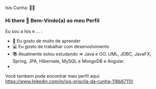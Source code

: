 Isis Cunha:  👩‍💻

### Hi there 👋 Bem-Vindo(a) ao meu Perfil

Eu sou a Isis e ... :

<!--
**Cunhaisis/Cunhaisis** is a ✨ _special_ ✨ repository because its `README.md` (this file) appears on your GitHub profile.
-->


- 😬 Eu gosto de muito de aprender
- 💻 Eu gosto de trabalhar com desenvolvimento 
- 📚 Atualmente estou estudando => Java e OO. UML, JDBC, JavaFX, Spring, JPA, Hibernate, MySQL e MongoDB e Angular.
-

Você tambem pode encontrar meu perfil aqui: https://www.linkedin.com/in/isis-priscila-da-cunha-118b87111/






